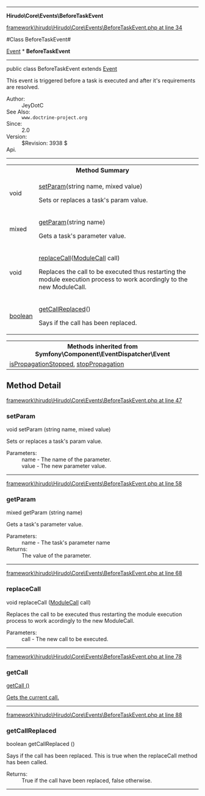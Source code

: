 

- - -

**Hirudo\Core\Events\BeforeTaskEvent**


<a href="https://github.com/JeyDotC/Hirudo/blob/master/framework/hirudo/Hirudo/Core/Events/BeforeTaskEvent.php#L34" >framework\hirudo\Hirudo\Core\Events\BeforeTaskEvent.php at line 34</a>

#Class BeforeTaskEvent#

<a href="https://github.com/JeyDotC/Hirudo-docs/blob/master/symfony/component/eventdispatcher/event.html">Event</a>
    * **BeforeTaskEvent**




- - -

<p class="signature"><span class='k'>public  class</span> <span class='nx'>BeforeTaskEvent</span>
extends <a href="https://github.com/JeyDotC/Hirudo-docs/blob/master/symfony/component/eventdispatcher/event.html">Event</a>

</p>

<div class="comment" id="overview_description"><p>This event is triggered before a task is executed and after it's requirements
are resolved.</p></div>

<dl>
<dt>Author:</dt>
<dd>JeyDotC</dd>
<dt>See Also:</dt>
<dd><code>www.doctrine-project.org</code></dd>
<dt>Since:</dt>
<dd>2.0</dd>
<dt>Version:</dt>
<dd>$Revision: 3938 $</dd>
<dt>Api.</dt>
</dl>


- - -

<table id="summary_method">
<tr><th colspan="2">Method Summary</th></tr>
<tr>
<td><span class='k'></span> <span class='nx'>void</span></td>
<td class="description"><p class="name"><a href="#setparam">setParam</a>(string name, mixed value)</p><p class="description">Sets or replaces a task's param value.</p></td>
</tr>
<tr>
<td><span class='k'></span> <span class='nx'>mixed</span></td>
<td class="description"><p class="name"><a href="#getparam">getParam</a>(string name)</p><p class="description">Gets a task's parameter value.</p></td>
</tr>
<tr>
<td><span class='k'></span> <span class='nx'>void</span></td>
<td class="description"><p class="name"><a href="#replacecall">replaceCall</a>(<a href="https://github.com/JeyDotC/Hirudo/blob/master/hirudo/core/context/modulecall.md">ModuleCall</a> call)</p><p class="description">Replaces the call to be executed thus restarting the module execution
process to work acordingly to the new ModuleCall.</p></td>
</tr>
<tr>
<td><span class='k'></span> <span class='nx'><a href='https://github.com/JeyDotC/Hirudo/blob/master/hirudo/core/context/modulecall.html>ModuleCall</a></span></td>
<td class="description"><p class="name"><a href="#getcall">getCall</a>()</p><p class="description">Gets the current call.</p></td>
</tr>
<tr>
<td><span class='k'></span> <span class='nx'>boolean</span></td>
<td class="description"><p class="name"><a href="#getcallreplaced">getCallReplaced</a>()</p><p class="description">Says if the call has been replaced. </p></td>
</tr>
</table>

<table class="inherit">
<tr><th colspan="2">Methods inherited from Symfony\Component\EventDispatcher\Event</th></tr>
<tr><td><a href="https://github.com/JeyDotC/Hirudo-docs/blob/master/symfony/component/eventdispatcher/event.html#isPropagationStopped()">isPropagationStopped</a>, <a href="https://github.com/JeyDotC/Hirudo-docs/blob/master/symfony/component/eventdispatcher/event.html#stopPropagation()">stopPropagation</a></td></tr></table>

<h2 id="detail_method">Method Detail</h2>

<a href="https://github.com/JeyDotC/Hirudo/blob/master/framework/hirudo/Hirudo/Core/Events/BeforeTaskEvent.php#L47" >framework\hirudo\Hirudo\Core\Events\BeforeTaskEvent.php at line 47</a>

<h3 id="setParam()">setParam</h3>
<span class='k'></span> <span class='nx'>void</span> <span class='nf'>setParam</span> (string name, mixed value)

<div class="details">
<p>Sets or replaces a task's param value.</p><dl>
<dt>Parameters:</dt>
<dd>name - The name of the parameter.</dd>
<dd>value - The new parameter value.</dd>
</dl>

</div>

- - -


<a href="https://github.com/JeyDotC/Hirudo/blob/master/framework/hirudo/Hirudo/Core/Events/BeforeTaskEvent.php#L58" >framework\hirudo\Hirudo\Core\Events\BeforeTaskEvent.php at line 58</a>

<h3 id="getParam()">getParam</h3>
<span class='k'></span> <span class='nx'>mixed</span> <span class='nf'>getParam</span> (string name)

<div class="details">
<p>Gets a task's parameter value.</p><dl>
<dt>Parameters:</dt>
<dd>name - The task's parameter name</dd>
<dt>Returns:</dt>
<dd>The value of the parameter.</dd>
</dl>

</div>

- - -


<a href="https://github.com/JeyDotC/Hirudo/blob/master/framework/hirudo/Hirudo/Core/Events/BeforeTaskEvent.php#L68" >framework\hirudo\Hirudo\Core\Events\BeforeTaskEvent.php at line 68</a>

<h3 id="replaceCall()">replaceCall</h3>
<span class='k'></span> <span class='nx'>void</span> <span class='nf'>replaceCall</span> (<a href="https://github.com/JeyDotC/Hirudo/blob/master/hirudo/core/context/modulecall.md">ModuleCall</a> call)

<div class="details">
<p>Replaces the call to be executed thus restarting the module execution
process to work acordingly to the new ModuleCall.</p><dl>
<dt>Parameters:</dt>
<dd>call - The new call to be executed.</dd>
</dl>

</div>

- - -


<a href="https://github.com/JeyDotC/Hirudo/blob/master/framework/hirudo/Hirudo/Core/Events/BeforeTaskEvent.php#L78" >framework\hirudo\Hirudo\Core\Events\BeforeTaskEvent.php at line 78</a>

<h3 id="getCall()">getCall</h3>
<span class='k'></span> <span class='nx'><a href='https://github.com/JeyDotC/Hirudo/blob/master/hirudo/core/context/modulecall.html>ModuleCall</a></span> <span class='nf'>getCall</span> ()

<div class="details">
<p>Gets the current call.</p>
</div>

- - -


<a href="https://github.com/JeyDotC/Hirudo/blob/master/framework/hirudo/Hirudo/Core/Events/BeforeTaskEvent.php#L88" >framework\hirudo\Hirudo\Core\Events\BeforeTaskEvent.php at line 88</a>

<h3 id="getCallReplaced()">getCallReplaced</h3>
<span class='k'></span> <span class='nx'>boolean</span> <span class='nf'>getCallReplaced</span> ()

<div class="details">
<p>Says if the call has been replaced. This is true when the
replaceCall method has been called.</p><dl>
<dt>Returns:</dt>
<dd>True if the call have been replaced, false otherwise.</dd>
</dl>

</div>

- - -

